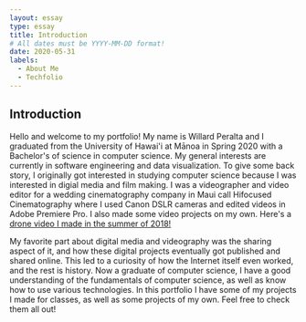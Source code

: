 ```yaml
---
layout: essay
type: essay
title: Introduction
# All dates must be YYYY-MM-DD format!
date: 2020-05-31
labels:
  - About Me
  - Techfolio
---
```


## Introduction
Hello and welcome to my portfolio! My name is Willard Peralta and I graduated from the University of Hawai'i at Mānoa in Spring 2020 with a Bachelor's of science in computer science. My general interests are currently in software engineering and data visualization. To give some back story, I originally got interested in studying computer science because I was interested in digial media and film making. I was a videographer and video editor for a wedding cinematography company in Maui call Hifocused Cinematography where I used Canon DSLR cameras and edited videos in Adobe Premiere Pro. I also made some video projects on my own. Here's a <a href="https://www.youtube.com/watch?v=lgoOUKRvinc&feature=emb_logo">drone video I made in the summer of 2018!</a> 

My favorite part about digital media and videography was the sharing aspect of it, and how these digital projects eventually got published and shared online. This led to a curiosity of how the Internet itself even worked, and the rest is history. Now a graduate of computer science, I have a good understanding of the fundamentals of computer science, as well as know how to use various technologies. In this portfolio I have some of my projects I made for classes, as well as some projects of my own. Feel free to check them all out!
